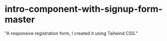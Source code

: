 # intro-component-with-signup-form-master

"A responsive registration form, I created it using Tailwind CSS."
